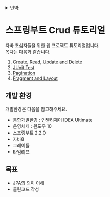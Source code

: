 <details>
<summary>번역:</summary>
  
* [English](/README.md)  
* [日本語](/translations/README-jp.md)

</details>
  
# 스프링부트 Crud 튜토리얼
자바 초심자들을 위한 웹 프로젝트 튜토리얼입니다.  
목차는 다음과 같습니다.   
1. [Create, Read, Update and Delete](https://github.com/hong-il/springboot-thymeleaf-jpa-crud)
2. [JUnit Test](https://github.com/hong-il/springboot-thymeleaf-jpa-junit)
3. [Pagination](https://github.com/hong-il/springboot-thymeleaf-jpa-pagination)
4. [Fragment and Layout](https://github.com/hong-il/springboot-thymeleaf-jpa-fragment)  
## 개발 환경  
개발환경은 다음을 참고해주세요.  
* 통합개발환경 : 인텔리제이 IDEA Ultimate
* 운영체제 : 윈도우 10
* 스프링부트 2.2.0
* 자바8
* 그레이들
* 타임리프  
## 목표  
* JPA의 의미 이해  
* 클린코드 작성
